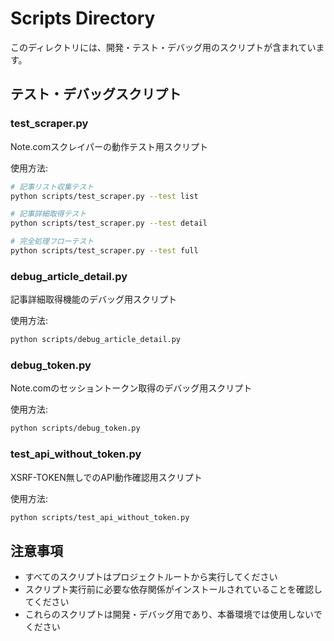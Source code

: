 # Scripts Directory

このディレクトリには、開発・テスト・デバッグ用のスクリプトが含まれています。

## テスト・デバッグスクリプト

### test_scraper.py
Note.comスクレイパーの動作テスト用スクリプト

使用方法:
```bash
# 記事リスト収集テスト
python scripts/test_scraper.py --test list

# 記事詳細取得テスト  
python scripts/test_scraper.py --test detail

# 完全処理フローテスト
python scripts/test_scraper.py --test full
```

### debug_article_detail.py
記事詳細取得機能のデバッグ用スクリプト

使用方法:
```bash
python scripts/debug_article_detail.py
```

### debug_token.py
Note.comのセッショントークン取得のデバッグ用スクリプト

使用方法:
```bash
python scripts/debug_token.py
```

### test_api_without_token.py
XSRF-TOKEN無しでのAPI動作確認用スクリプト

使用方法:
```bash
python scripts/test_api_without_token.py
```

## 注意事項

- すべてのスクリプトはプロジェクトルートから実行してください
- スクリプト実行前に必要な依存関係がインストールされていることを確認してください
- これらのスクリプトは開発・デバッグ用であり、本番環境では使用しないでください